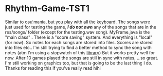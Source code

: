 # Rhythm-Game-TST1

Similar to osu!mania, but you play with all the keyboard. The songs were just used for testing the game, ***I do not own*** any of the songs
that are in the res/songs/ folder (except for the testing.wav song). MyFrame.java is the "main class" . There is a "score saving" system. And
everything is "local" (for now). So notes for each songs are stored into files. Scores are stored into files etc.. I'm still trying to find a
better method to sync the song with notes (atm I'm using a stopwatch of this [library](http://commons.apache.org/proper/commons-lang/download_lang.cgi))
But it works pretty well for now. After 10 games played the songs are still in sync with notes, ...so great. I'm still working on graphics too, but that
is going to be the last thing I do. Thanks for reading this if you've really read hihi
